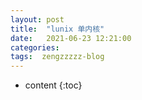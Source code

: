 ```yaml
---
layout: post
title:  "lunix 单内核"
date:   2021-06-23 12:21:00
categories: 
tags:  zengzzzzz-blog
---
```


* content
{:toc}

  
&nbsp;
